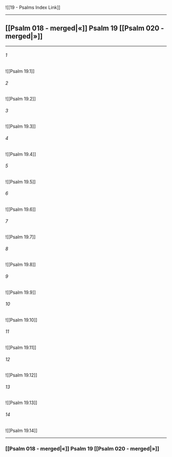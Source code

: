 ![[19 - Psalms Index Link]]

---
##  [[Psalm 018 - merged|«]] Psalm 19 [[Psalm 020 - merged|»]]

---

###### 1
![[Psalm 19.1]] 

###### 2
![[Psalm 19.2]] 

###### 3
![[Psalm 19.3]] 

###### 4
![[Psalm 19.4]]

###### 5 
![[Psalm 19.5]] 

###### 6
![[Psalm 19.6]] 

###### 7
![[Psalm 19.7]] 

###### 8
![[Psalm 19.8]] 

###### 9
![[Psalm 19.9]] 

###### 10
![[Psalm 19.10]] 

###### 11
![[Psalm 19.11]] 

###### 12
![[Psalm 19.12]]

###### 13
![[Psalm 19.13]] 

###### 14
![[Psalm 19.14]] 


---
###  [[Psalm 018 - merged|«]] Psalm 19 [[Psalm 020 - merged|»]]